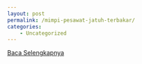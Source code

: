 ```yaml
---
layout: post
permalink: /mimpi-pesawat-jatuh-terbakar/
categories:
    - Uncategorized
---
```


[Baca Selengkapnya](/04)